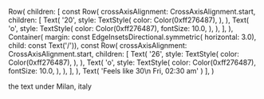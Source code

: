 Row(
children: [
const Row(
crossAxisAlignment: CrossAxisAlignment.start,
children: [
Text(
'20',
style: TextStyle(
color: Color(0xff276487),
),
),
Text(
'o',
style: TextStyle(
color: Color(0xff276487),
fontSize: 10.0,
),
),
],
),
Container(
margin: const EdgeInsetsDirectional.symmetric(
horizontal: 3.0),
child: const Text('/')),
const Row(
crossAxisAlignment: CrossAxisAlignment.start,
children: [
Text(
'26',
style: TextStyle(
color: Color(0xff276487),
),
),
Text(
'o',
style: TextStyle(
color: Color(0xff276487),
fontSize: 10.0,
),
),
],
),
Text(
'Feels like 30\n Fri, 02:30 am'
)
],
)

the text under Milan, italy